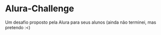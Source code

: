 # Alura-Challenge
Um desafio proposto pela Alura para seus alunos (ainda não terminei, mas pretendo :&lt;)

